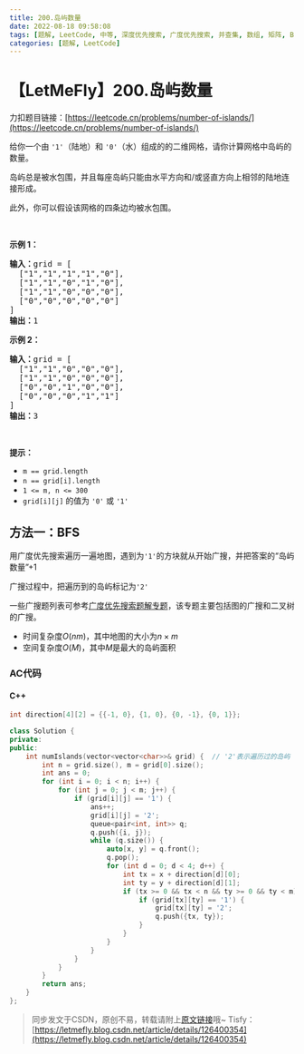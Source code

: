 ```yaml
---
title: 200.岛屿数量
date: 2022-08-18 09:58:08
tags: [题解, LeetCode, 中等, 深度优先搜索, 广度优先搜索, 并查集, 数组, 矩阵, BFS, 连通块]
categories: [题解, LeetCode]
---
```


# 【LetMeFly】200.岛屿数量

力扣题目链接：[https://leetcode.cn/problems/number-of-islands/](https://leetcode.cn/problems/number-of-islands/)

<p>给你一个由 <code>'1'</code>（陆地）和 <code>'0'</code>（水）组成的的二维网格，请你计算网格中岛屿的数量。</p>

<p>岛屿总是被水包围，并且每座岛屿只能由水平方向和/或竖直方向上相邻的陆地连接形成。</p>

<p>此外，你可以假设该网格的四条边均被水包围。</p>

<p> </p>

<p><strong>示例 1：</strong></p>

<pre>
<strong>输入：</strong>grid = [
  ["1","1","1","1","0"],
  ["1","1","0","1","0"],
  ["1","1","0","0","0"],
  ["0","0","0","0","0"]
]
<strong>输出：</strong>1
</pre>

<p><strong>示例 2：</strong></p>

<pre>
<strong>输入：</strong>grid = [
  ["1","1","0","0","0"],
  ["1","1","0","0","0"],
  ["0","0","1","0","0"],
  ["0","0","0","1","1"]
]
<strong>输出：</strong>3
</pre>

<p> </p>

<p><strong>提示：</strong></p>

<ul>
	<li><code>m == grid.length</code></li>
	<li><code>n == grid[i].length</code></li>
	<li><code>1 <= m, n <= 300</code></li>
	<li><code>grid[i][j]</code> 的值为 <code>'0'</code> 或 <code>'1'</code></li>
</ul>


    
## 方法一：BFS

用广度优先搜索遍历一遍地图，遇到为```'1'```的方块就从开始广搜，并把答案的“岛屿数量”+1

广搜过程中，把遍历到的岛屿标记为```'2'```

一些广搜题列表可参考[广度优先搜索题解专题](https://blog.letmefly.xyz/tags/%E5%B9%BF%E5%BA%A6%E4%BC%98%E5%85%88%E6%90%9C%E7%B4%A2/)，该专题主要包括图的广搜和二叉树的广搜。

+ 时间复杂度$O(nm)$，其中地图的大小为$n\times m$
+ 空间复杂度$O(M)$，其中$M$是最大的岛屿面积

### AC代码

#### C++

```cpp
int direction[4][2] = {{-1, 0}, {1, 0}, {0, -1}, {0, 1}};

class Solution {
private:
public:
    int numIslands(vector<vector<char>>& grid) {  // '2'表示遍历过的岛屿
        int n = grid.size(), m = grid[0].size();
        int ans = 0;
        for (int i = 0; i < n; i++) {
            for (int j = 0; j < m; j++) {
                if (grid[i][j] == '1') {
                    ans++;
                    grid[i][j] = '2';
                    queue<pair<int, int>> q;
                    q.push({i, j});
                    while (q.size()) {
                        auto[x, y] = q.front();
                        q.pop();
                        for (int d = 0; d < 4; d++) {
                            int tx = x + direction[d][0];
                            int ty = y + direction[d][1];
                            if (tx >= 0 && tx < n && ty >= 0 && ty < m) {
                                if (grid[tx][ty] == '1') {
                                    grid[tx][ty] = '2';
                                    q.push({tx, ty});
                                }
                            }
                        }
                    }
                }
            }
        }
        return ans;
    }
};
```

> 同步发文于CSDN，原创不易，转载请附上[原文链接](https://blog.letmefly.xyz/2022/08/18/LeetCode%200200.%E5%B2%9B%E5%B1%BF%E6%95%B0%E9%87%8F/)哦~
> Tisfy：[https://letmefly.blog.csdn.net/article/details/126400354](https://letmefly.blog.csdn.net/article/details/126400354)
